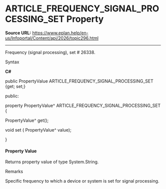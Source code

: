 # ARTICLE_FREQUENCY_SIGNAL_PROCESSING_SET Property

**Source URL:** https://www.eplan.help/en-us/Infoportal/Content/api/2026/topic296.html

---

Frequency (signal processing), set # 26338.

Syntax

**C#**



public PropertyValue ARTICLE_FREQUENCY_SIGNAL_PROCESSING_SET {get; set;}

public:

property PropertyValue^ ARTICLE_FREQUENCY_SIGNAL_PROCESSING_SET {

   PropertyValue^ get();

   void set (    PropertyValue^ value);

}


#### Property Value

Returns property value of type System.String.

Remarks

Specific frequency to which a device or system is set for signal processing.
